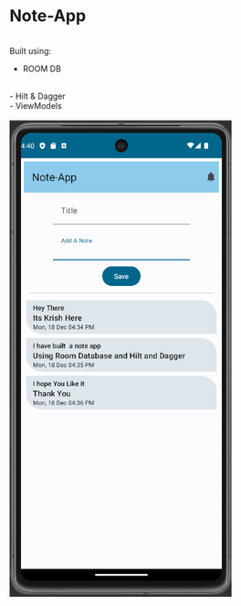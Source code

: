 # Note-App
<br>
Built using:
<br>

- ROOM DB
 <br>
- Hilt & Dagger
<br>
- ViewModels
 <br>
<br>
<img src="https://github.com/Krish-Mutha/Note-App/blob/main/app/src/main/res/drawable/NOTE-APP.png" alt="App Screenshot">
